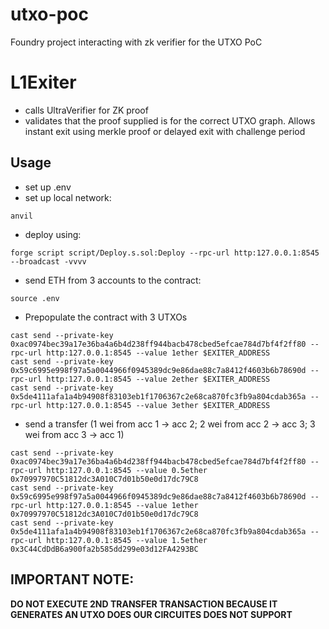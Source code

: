 # utxo-poc
Foundry project interacting with zk verifier for the UTXO PoC

# L1Exiter
- calls UltraVerifier for ZK proof
- validates that the proof supplied is for the correct UTXO graph. Allows instant exit using merkle proof or delayed exit with challenge period

## Usage
- set up .env
- set up local network:
```
anvil
```
- deploy using:
```
forge script script/Deploy.s.sol:Deploy --rpc-url http:127.0.0.1:8545 --broadcast -vvvv
```
- send ETH from 3 accounts to the contract:
```
source .env
```
- Prepopulate the contract with 3 UTXOs

```
cast send --private-key 0xac0974bec39a17e36ba4a6b4d238ff944bacb478cbed5efcae784d7bf4f2ff80 --rpc-url http:127.0.0.1:8545 --value 1ether $EXITER_ADDRESS
cast send --private-key 0x59c6995e998f97a5a0044966f0945389dc9e86dae88c7a8412f4603b6b78690d --rpc-url http:127.0.0.1:8545 --value 2ether $EXITER_ADDRESS
cast send --private-key 0x5de4111afa1a4b94908f83103eb1f1706367c2e68ca870fc3fb9a804cdab365a --rpc-url http:127.0.0.1:8545 --value 3ether $EXITER_ADDRESS
```

- send a transfer (1 wei from acc 1 -> acc 2; 2 wei from acc 2 -> acc 3; 3 wei from acc 3 -> acc 1)
```
cast send --private-key 0xac0974bec39a17e36ba4a6b4d238ff944bacb478cbed5efcae784d7bf4f2ff80 --rpc-url http:127.0.0.1:8545 --value 0.5ether 0x70997970C51812dc3A010C7d01b50e0d17dc79C8
cast send --private-key 0x59c6995e998f97a5a0044966f0945389dc9e86dae88c7a8412f4603b6b78690d --rpc-url http:127.0.0.1:8545 --value 1ether 0x70997970C51812dc3A010C7d01b50e0d17dc79C8
cast send --private-key 0x5de4111afa1a4b94908f83103eb1f1706367c2e68ca870fc3fb9a804cdab365a --rpc-url http:127.0.0.1:8545 --value 1.5ether 0x3C44CdDdB6a900fa2b585dd299e03d12FA4293BC
```

## IMPORTANT NOTE:

**DO NOT EXECUTE 2ND TRANSFER TRANSACTION BECAUSE IT GENERATES AN UTXO DOES OUR CIRCUITES DOES NOT SUPPORT**

